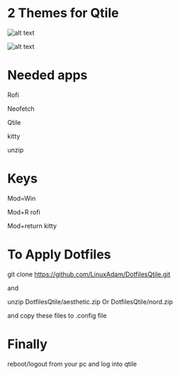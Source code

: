 # 2 Themes for Qtile


![alt text](https://media.discordapp.net/attachments/965277006298251304/1050120512182943764/aesthetic.png?width=731&height=411)

![alt text](https://media.discordapp.net/attachments/965277006298251304/1050120642374144061/Ekran_Goruntusu_-_2022-12-04_14-59-02.png?width=731&height=411)



# Needed apps
Rofi

Neofetch

Qtile

kitty

unzip

# Keys
Mod=Win

Mod+R rofi

Mod+return kitty

# To Apply Dotfiles 

git clone https://github.com/LinuxAdam/DotfilesQtile.git

and

unzip DotfilesQtile/aesthetic.zip Or DotfilesQtile/nord.zip

and copy these files to .config file 

# Finally

reboot/logout from your pc and log into qtile
